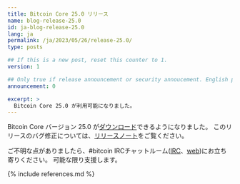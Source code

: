 ```yaml
---
title: Bitcoin Core 25.0 リリース
name: blog-release-25.0
id: ja-blog-release-25.0
lang: ja
permalink: /ja/2023/05/26/release-25.0/
type: posts

## If this is a new post, reset this counter to 1.
version: 1

## Only true if release announcement or security annoucement. English posts only
announcement: 0

excerpt: >
  Bitcoin Core 25.0 が利用可能になりました。
---
```

Bitcoin Core バージョン 25.0 が[ダウンロード][download page]できるようになりました。
このリリースのバグ修正については、[リリースノート][release notes]をご覧ください。

ご不明な点がありましたら、#bitcoin IRCチャットルーム([IRC][irc]、[web][web irc])にお立ち寄りください。
可能な限り支援します。

[release notes]: /ja/releases/25.0/
[IRC]: irc://irc.libera.chat/bitcoin
[web irc]: https://web.libera.chat/#bitcoin
[download page]: /ja/download

{% include references.md %}

